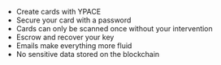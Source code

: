 - Create cards with YPACE
- Secure your card with a password
- Cards can only be scanned once without your intervention
- Escrow and recover your key
- Emails make everything more fluid
- No sensitive data stored on the blockchain

